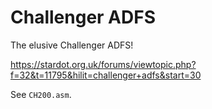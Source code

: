 Challenger ADFS
===============

The elusive Challenger ADFS!

https://stardot.org.uk/forums/viewtopic.php?f=32&t=11795&hilit=challenger+adfs&start=30

See `CH200.asm`.
